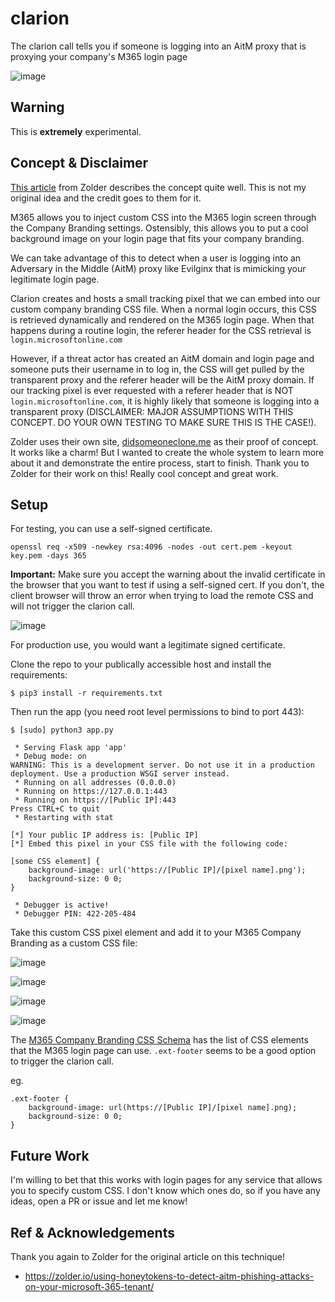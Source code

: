 # clarion
The clarion call tells you if someone is logging into an AitM proxy that is proxying your company's M365 login page

![image](https://github.com/HuskyHacks/clarion/assets/57866415/58627a15-8beb-43d5-a0f1-4172f9da8653)

## Warning
This is **extremely** experimental.

## Concept & Disclaimer
[This article](https://zolder.io/using-honeytokens-to-detect-aitm-phishing-attacks-on-your-microsoft-365-tenant/) from Zolder describes the concept quite well. This is not my original idea and the credit goes to them for it.

M365 allows you to inject custom CSS into the M365 login screen through the Company Branding settings. Ostensibly, this allows you to put a cool background image on your login page that fits your company branding.

We can take advantage of this to detect when a user is logging into an Adversary in the Middle (AitM) proxy like Evilginx that is mimicking your legitimate login page.

Clarion creates and hosts a small tracking pixel that we can embed into our custom company branding CSS file. When a normal login occurs, this CSS is retrieved dynamically and rendered on the M365 login page. When that happens during a routine login, the referer header for the CSS retrieval is `login.microsoftonline.com`

However, if a threat actor has created an AitM domain and login page and someone puts their username in to log in, the CSS will get pulled by the transparent proxy and the referer header will be the AitM proxy domain. If our tracking pixel is ever requested with a referer header that is NOT `login.microsoftonline.com`, it is highly likely that someone is logging into a transparent proxy (DISCLAIMER: MAJOR ASSUMPTIONS WITH THIS CONCEPT. DO YOUR OWN TESTING TO MAKE SURE THIS IS THE CASE!).

Zolder uses their own site, [didsomeoneclone.me](https://didsomeoneclone.me/) as their proof of concept. It works like a charm! But I wanted to create the whole system to learn more about it and demonstrate the entire process, start to finish. Thank you to Zolder for their work on this! Really cool concept and great work.
 
## Setup
For testing, you can use a self-signed certificate. 

```
openssl req -x509 -newkey rsa:4096 -nodes -out cert.pem -keyout key.pem -days 365
```

**Important:** Make sure you accept the warning about the invalid certificate in the browser that you want to test if using a self-signed cert. If you don't, the client browser will throw an error when trying to load the remote CSS and will not trigger the clarion call.

![image](https://github.com/HuskyHacks/clarion/assets/57866415/2d66f9aa-09c5-4d15-974e-3f71e2ddcf50)

For production use, you would want a legitimate signed certificate.

Clone the repo to your publically accessible host and install the requirements:

```
$ pip3 install -r requirements.txt
```

Then run the app (you need root level permissions to bind to port 443):

```
$ [sudo] python3 app.py

 * Serving Flask app 'app'
 * Debug mode: on
WARNING: This is a development server. Do not use it in a production deployment. Use a production WSGI server instead.
 * Running on all addresses (0.0.0.0)
 * Running on https://127.0.0.1:443
 * Running on https://[Public IP]:443
Press CTRL+C to quit
 * Restarting with stat

[*] Your public IP address is: [Public IP]
[*] Embed this pixel in your CSS file with the following code:

[some CSS element] {
    background-image: url('https://[Public IP]/[pixel name].png');
    background-size: 0 0;
}

 * Debugger is active!
 * Debugger PIN: 422-205-484
```

Take this custom CSS pixel element and add it to your M365 Company Branding as a custom CSS file:

![image](https://github.com/HuskyHacks/clarion/assets/57866415/c94192ed-6b73-43ea-a158-ca34b69f91e2)

![image](https://github.com/HuskyHacks/clarion/assets/57866415/bc24d94b-14d4-4dde-a668-09bf8482d811)

![image](https://github.com/HuskyHacks/clarion/assets/57866415/f3401d09-1bfc-4154-9971-59b07523d44e)

![image](https://github.com/HuskyHacks/clarion/assets/57866415/f9234950-9353-41d1-8b44-9b23abe69095)

The [M365 Company Branding CSS Schema](https://learn.microsoft.com/en-us/entra/fundamentals/reference-company-branding-css-template) has the list of CSS elements that the M365 login page can use. `.ext-footer` seems to be a good option to trigger the clarion call.

eg. 
```
.ext-footer {
    background-image: url(https://[Public IP]/[pixel name].png);
    background-size: 0 0;
}
```

## Future Work
I'm willing to bet that this works with login pages for any service that allows you to specify custom CSS. I don't know which ones do, so if you have any ideas, open a PR or issue and let me know!

## Ref & Acknowledgements
Thank you again to Zolder for the original article on this technique!

- https://zolder.io/using-honeytokens-to-detect-aitm-phishing-attacks-on-your-microsoft-365-tenant/
